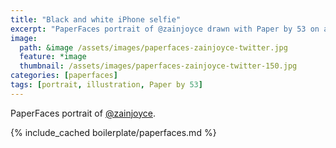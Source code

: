 ```yaml
---
title: "Black and white iPhone selfie"
excerpt: "PaperFaces portrait of @zainjoyce drawn with Paper by 53 on an iPad."
image: 
  path: &image /assets/images/paperfaces-zainjoyce-twitter.jpg 
  feature: *image
  thumbnail: /assets/images/paperfaces-zainjoyce-twitter-150.jpg
categories: [paperfaces]
tags: [portrait, illustration, Paper by 53]
---
```


PaperFaces portrait of [@zainjoyce](https://twitter.com/zainjoyce).

{% include_cached boilerplate/paperfaces.md %}
